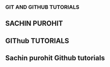 ### GIT AND GITHUB TUTORIALS


## SACHIN PUROHIT

## GIThub TUTORIALS

## Sachin purohit Github tutorials
